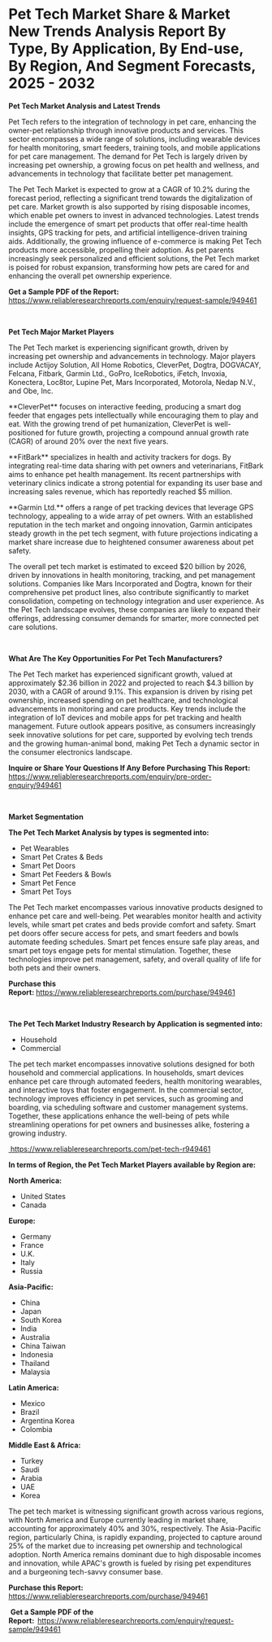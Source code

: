 <p><h1>Pet Tech Market Share & Market New Trends Analysis Report By Type, By Application, By End-use, By Region, And Segment Forecasts, 2025 - 2032</h1></p><p><strong>Pet Tech Market Analysis and Latest Trends</strong></p>
<p><p>Pet Tech refers to the integration of technology in pet care, enhancing the owner-pet relationship through innovative products and services. This sector encompasses a wide range of solutions, including wearable devices for health monitoring, smart feeders, training tools, and mobile applications for pet care management. The demand for Pet Tech is largely driven by increasing pet ownership, a growing focus on pet health and wellness, and advancements in technology that facilitate better pet management.</p><p>The Pet Tech Market is expected to grow at a CAGR of 10.2% during the forecast period, reflecting a significant trend towards the digitalization of pet care. Market growth is also supported by rising disposable incomes, which enable pet owners to invest in advanced technologies. Latest trends include the emergence of smart pet products that offer real-time health insights, GPS tracking for pets, and artificial intelligence-driven training aids. Additionally, the growing influence of e-commerce is making Pet Tech products more accessible, propelling their adoption. As pet parents increasingly seek personalized and efficient solutions, the Pet Tech market is poised for robust expansion, transforming how pets are cared for and enhancing the overall pet ownership experience.</p></p>
<p><strong>Get a Sample PDF of the Report:&nbsp;</strong> <a href="https://www.reliableresearchreports.com/enquiry/request-sample/949461?utm_campaign=2255&utm_medium=2&utm_source=Github&utm_content=ia&utm_term=17042025&utm_id=pet-tech">https://www.reliableresearchreports.com/enquiry/request-sample/949461</a></p>
<p>&nbsp;</p>
<p><strong>Pet Tech Major Market Players</strong></p>
<p><p>The Pet Tech market is experiencing significant growth, driven by increasing pet ownership and advancements in technology. Major players include Actijoy Solution, All Home Robotics, CleverPet, Dogtra, DOGVACAY, Felcana, Fitbark, Garmin Ltd., GoPro, IceRobotics, iFetch, Invoxia, Konectera, Loc8tor, Lupine Pet, Mars Incorporated, Motorola, Nedap N.V., and Obe, Inc.</p><p>**CleverPet** focuses on interactive feeding, producing a smart dog feeder that engages pets intellectually while encouraging them to play and eat. With the growing trend of pet humanization, CleverPet is well-positioned for future growth, projecting a compound annual growth rate (CAGR) of around 20% over the next five years.</p><p>**FitBark** specializes in health and activity trackers for dogs. By integrating real-time data sharing with pet owners and veterinarians, FitBark aims to enhance pet health management. Its recent partnerships with veterinary clinics indicate a strong potential for expanding its user base and increasing sales revenue, which has reportedly reached $5 million.</p><p>**Garmin Ltd.** offers a range of pet tracking devices that leverage GPS technology, appealing to a wide array of pet owners. With an established reputation in the tech market and ongoing innovation, Garmin anticipates steady growth in the pet tech segment, with future projections indicating a market share increase due to heightened consumer awareness about pet safety.</p><p>The overall pet tech market is estimated to exceed $20 billion by 2026, driven by innovations in health monitoring, tracking, and pet management solutions. Companies like Mars Incorporated and Dogtra, known for their comprehensive pet product lines, also contribute significantly to market consolidation, competing on technology integration and user experience. As the Pet Tech landscape evolves, these companies are likely to expand their offerings, addressing consumer demands for smarter, more connected pet care solutions.</p></p>
<p>&nbsp;</p>
<p><strong>What Are The Key Opportunities For Pet Tech Manufacturers?</strong></p>
<p><p>The Pet Tech market has experienced significant growth, valued at approximately $2.36 billion in 2022 and projected to reach $4.3 billion by 2030, with a CAGR of around 9.1%. This expansion is driven by rising pet ownership, increased spending on pet healthcare, and technological advancements in monitoring and care products. Key trends include the integration of IoT devices and mobile apps for pet tracking and health management. Future outlook appears positive, as consumers increasingly seek innovative solutions for pet care, supported by evolving tech trends and the growing human-animal bond, making Pet Tech a dynamic sector in the consumer electronics landscape.</p></p>
<p><strong>Inquire or Share Your Questions If Any Before Purchasing This Report:</strong> <a href="https://www.reliableresearchreports.com/enquiry/pre-order-enquiry/949461?utm_campaign=2255&utm_medium=2&utm_source=Github&utm_content=ia&utm_term=17042025&utm_id=pet-tech">https://www.reliableresearchreports.com/enquiry/pre-order-enquiry/949461</a></p>
<p>&nbsp;</p>
<p><strong>Market Segmentation</strong></p>
<p><strong>The Pet Tech Market Analysis by types is segmented into:</strong></p>
<p><ul><li>Pet Wearables</li><li>Smart Pet Crates & Beds</li><li>Smart Pet Doors</li><li>Smart Pet Feeders & Bowls</li><li>Smart Pet Fence</li><li>Smart Pet Toys</li></ul></p>
<p><p>The Pet Tech market encompasses various innovative products designed to enhance pet care and well-being. Pet wearables monitor health and activity levels, while smart pet crates and beds provide comfort and safety. Smart pet doors offer secure access for pets, and smart feeders and bowls automate feeding schedules. Smart pet fences ensure safe play areas, and smart pet toys engage pets for mental stimulation. Together, these technologies improve pet management, safety, and overall quality of life for both pets and their owners.</p></p>
<p><strong>Purchase this Report:&nbsp;</strong><a href="https://www.reliableresearchreports.com/purchase/949461?utm_campaign=2255&utm_medium=2&utm_source=Github&utm_content=ia&utm_term=17042025&utm_id=pet-tech">https://www.reliableresearchreports.com/purchase/949461</a></p>
<p>&nbsp;</p>
<p><strong>The Pet Tech Market Industry Research by Application is segmented into:</strong></p>
<p><ul><li>Household</li><li>Commercial</li></ul></p>
<p><p>The pet tech market encompasses innovative solutions designed for both household and commercial applications. In households, smart devices enhance pet care through automated feeders, health monitoring wearables, and interactive toys that foster engagement. In the commercial sector, technology improves efficiency in pet services, such as grooming and boarding, via scheduling software and customer management systems. Together, these applications enhance the well-being of pets while streamlining operations for pet owners and businesses alike, fostering a growing industry.</p></p>
<p><a href="https://www.reliableresearchreports.com/pet-tech-r949461?utm_campaign=2255&utm_medium=2&utm_source=Github&utm_content=ia&utm_term=17042025&utm_id=pet-tech">&nbsp;https://www.reliableresearchreports.com/pet-tech-r949461</a></p>
<p><strong>In terms of Region, the Pet Tech Market Players available by Region are:</strong></p>
<p>
    <p> <strong> North America: </strong>
        <ul>
            <li>United States</li>
            <li>Canada</li>
        </ul>
        </p> 
    <p> <strong> Europe: </strong>
        <ul>
            <li>Germany</li>
            <li>France</li>
            <li>U.K.</li>
            <li>Italy</li>
            <li>Russia</li>
        </ul>
        </p> 
    <p> <strong> Asia-Pacific: </strong>
        <ul>
            <li>China</li>
            <li>Japan</li>
            <li>South Korea</li>
            <li>India</li>
            <li>Australia</li>
            <li>China Taiwan</li>
            <li>Indonesia</li>
            <li>Thailand</li>
            <li>Malaysia</li>
        </ul>
        </p> 
    <p> <strong> Latin America: </strong>
        <ul>
            <li>Mexico</li>
            <li>Brazil</li>
            <li>Argentina Korea</li>
            <li>Colombia</li>
        </ul>
        </p> 
    <p> <strong> Middle East & Africa: </strong>
        <ul>
            <li>Turkey</li>
            <li>Saudi</li>
            <li>Arabia</li>
            <li>UAE</li>
            <li>Korea</li>
        </ul>
    </p>
    </p>
<p><p>The pet tech market is witnessing significant growth across various regions, with North America and Europe currently leading in market share, accounting for approximately 40% and 30%, respectively. The Asia-Pacific region, particularly China, is rapidly expanding, projected to capture around 25% of the market due to increasing pet ownership and technological adoption. North America remains dominant due to high disposable incomes and innovation, while APAC's growth is fueled by rising pet expenditures and a burgeoning tech-savvy consumer base.</p></p>
<p><strong>Purchase this Report: </strong><a href="https://www.reliableresearchreports.com/purchase/949461?utm_campaign=2255&utm_medium=2&utm_source=Github&utm_content=ia&utm_term=17042025&utm_id=pet-tech">https://www.reliableresearchreports.com/purchase/949461</a></p>
<p>&nbsp;<strong>Get a Sample PDF of the Report:&nbsp;&nbsp;</strong><a href="https://www.reliableresearchreports.com/enquiry/request-sample/949461?utm_campaign=2255&utm_medium=2&utm_source=Github&utm_content=ia&utm_term=17042025&utm_id=pet-tech">https://www.reliableresearchreports.com/enquiry/request-sample/949461</a></p>
<p><strong></strong></p>
<p><p></p><p></p><p></p></p>